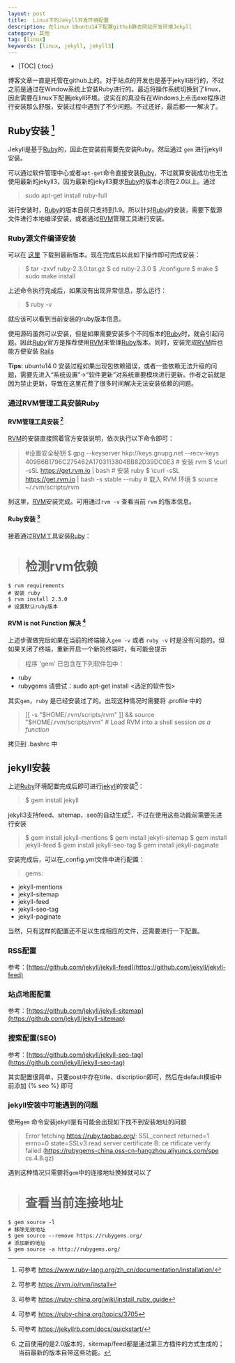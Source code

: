 ```yaml
---
layout: post
title:  Linux下的Jekyll开发环境配置
description: 在linux Ubuntu14下配置github静态网站开发环境Jekyll
category: 其他
tag: [linux]
keywords: [linux, jekyll, jekyll3]
---
```


* [TOC]
{:toc}

博客文章一直是托管在github上的，对于站点的开发也是基于jekyll进行的，不过之前是通过在Window系统上安装Ruby进行的。最近将操作系统切换到了linux，因此需要在linux下配置jekyll环境。说实在的真没有在Windows上点击exe程序进行安装那么舒服，安装过程中遇到了不少问题。不过还好，最后都一一解决了。

## Ruby安装 [^ruby]

Jekyll是基于[Ruby]的，因此在安装前需要先安装Ruby。然后通过 `gem` 进行jekyll安装。

可以通过软件管理中心或者`apt-get`命令直接安装[Ruby]，不过就算安装成功也无法使用最新的jekyll3，因为最新的jekyll3要求[Ruby]的版本必须在2.0以上。通过

> sudo apt-get install ruby-full

进行安装时，[Ruby]的版本目前只支持到1.9。所以针对[Ruby]的安装，需要下载源文件进行本地编译安装，或者通过[RVM]管理工具进行安装。

### Ruby源文件编译安装

可以在 [这里](https://www.ruby-lang.org/en/downloads/) 下载到最新版本。现在完成后以此如下操作即可完成安装：

> $ tar -zxvf ruby-2.3.0.tar.gz
	$ cd ruby-2.3.0
	$ ./configure
	$ make
	$ sudo make install

上述命令执行完成后，如果没有出现异常信息，那么运行：

> $ ruby -v

就应该可以看到当前安装的ruby版本信息。

使用源码虽然可以安装，但是如果需要安装多个不同版本的[Ruby]时，就会引起问题。因此[Ruby]官方是推荐使用[RVM]来管理[Ruby]版本。同时，安装完成[RVM]后也能方便安装 [Rails]

**Tips:** 	ubuntu14.0 安装过程如果出现包依赖错误，或者一些依赖无法升级的问题，需要先进入“系统设置”->“软件更新”对系统重要模块进行更新。作者之前就是因为禁止更新，导致在这里花费了很多时间解决无法安装依赖的问题。

### 通过RVM管理工具安装Ruby

#### RVM管理工具安装 [^rvm]

[RVM]的安装直接照着官方安装说明，依次执行以下命令即可：

>   #设置安全秘钥
	$ gpg --keyserver hkp://keys.gnupg.net --recv-keys 409B6B1796C275462A1703113804BB82D39DC0E3
	# 安装 rvm
	$ \curl -sSL https://get.rvm.io | bash
	# 安装 ruby
	$ \curl -sSL https://get.rvm.io | bash -s stable --ruby
	# 载入 RVM 环境
	$ source ~/.rvm/scripts/rvm

到这里，[RVM]安装完成。可用通过`rvm -v` 查看当前 `rvm` 的版本信息。

#### Ruby安装 [^rvm-ruby]

接着通过[RVM]工具安装[Ruby]：
		
>   # 检测rvm依赖
	$ rvm requirements
	# 安装 ruby
	$ rvm install 2.3.0
	# 设置默认ruby版本

#### RVM is not Function 解决 [^rvm-is-not-function]

上述步骤做完后如果在当前的终端输入`gem -v` 或者 `ruby -v` 时是没有问题的。但如果关闭了终端，重新开启一个新的终端时，有可能会提示

> 程序 'gem' 已包含在下列软件包中：
 * ruby
 * rubygems
请尝试：sudo apt-get install <选定的软件包>

其实`gem`，`ruby` 是已经安装过了的。出现这种情况时需要将 .profile 中的

> [[ -s "\$HOME/.rvm/scripts/rvm" ]] && source "\$HOME/.rvm/scripts/rvm" # Load RVM into a shell session *as a function*

拷贝到 .bashrc 中

## jekyll安装

上述[Ruby]环境配置完成后即可进行[jekyll]的安装[^jekyll-config]：

> $ gem install jekyll
    
jekyll3支持feed、sitemap、seo的自动生成[^jekyll-comment]，不过在使用这些功能前需要先进行安装

> $ gem install jekyll-mentions
    $ gem install jekyll-sitemap
    $ gem install jekyll-feed
    $ gem install jekyll-seo-tag
    $ gem install jekyll-paginate
    
安装完成后，可以在_config.yml文件中进行配置：

> gems:
  - jekyll-mentions
  - jekyll-sitemap
  - jekyll-feed
  - jekyll-seo-tag
  - jekyll-paginate
  
  
当然，只有这样的配置还不足以生成相应的文件，还需要进行一下配置。

### RSS配置

参考：[https://github.com/jekyll/jekyll-feed](https://github.com/jekyll/jekyll-feed)

### 站点地图配置

参考：[https://github.com/jekyll/jekyll-sitemap](https://github.com/jekyll/jekyll-sitemap)

### 搜索配置(SEO)

参考：[https://github.com/jekyll/jekyll-seo-tag](https://github.com/jekyll/jekyll-seo-tag) 

其实配置很简单，只要post中存在title、discription即可，然后在default模板中</head>前添加 {% seo %} 即可

### jekyll安装中可能遇到的问题

使用`gem` 命令安装jekyll是有可能会出现如下找不到安装地址的问题

> Error fetching https://ruby.taobao.org/:
          SSL_connect returned=1 errno=0 state=SSLv3 read server certificate B: ce
  rtificate verify failed (https://rubygems-china.oss-cn-hangzhou.aliyuncs.com/spe
  cs.4.8.gz)

遇到这种情况只需要将`gem`中的连接地址换掉就可以了
    
>   # 查看当前连接地址
    $ gem source -l
    # 移除无效地址
    $ gem source --remove https://rubygems.org/
    # 添加新的地址
    $ gem source -a http://rubygems.org/

[^ruby]: 可参考 https://www.ruby-lang.org/zh_cn/documentation/installation/
[^rvm]: 可参考 https://rvm.io/rvm/install
[^rvm-ruby]:  可参考 https://ruby-china.org/wiki/install_ruby_guide
[^rvm-is-not-function]: 可参考 https://ruby-china.org/topics/3705
[^jekyll-config]: 可参考 https://jekyllrb.com/docs/quickstart/
[^jekyll-comment]: 之前使用的是2.0版本的，sitemap/feed都是通过第三方插件的方式生成的；当前最新的版本自带这些功能。
[^jekyll pit]: 可参考 https://tonypepelu.github.io/archivers/how-to-use-jekyll-with-easybook-to-create-blog

[Ruby]: (https://www.ruby-lang.org/zh_cn/) "ruby"
[Rails]: (http://rubyonrails.org/) "rails"
[RVM]: (https://rvm.io/) "rvm"
[Jekyll]: (http://jekyllcn.com/) "jekyll"